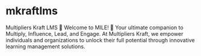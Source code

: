# mkraftlms
Multipliers Kraft LMS  🌟 Welcome to MILE! 🌟  Your ultimate companion to Multiply, Influence, Lead, and Engage. At Multipliers Kraft, we empower individuals and organizations to unlock their full potential through innovative learning management solutions.  
